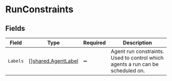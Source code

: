 # RunConstraints


## Fields

| Field                                                                          | Type                                                                           | Required                                                                       | Description                                                                    |
| ------------------------------------------------------------------------------ | ------------------------------------------------------------------------------ | ------------------------------------------------------------------------------ | ------------------------------------------------------------------------------ |
| `Labels`                                                                       | [][shared.AgentLabel](../../../pkg/models/shared/agentlabel.md)                | :heavy_minus_sign:                                                             | Agent run constraints. Used to control which agents a run can be scheduled on. |